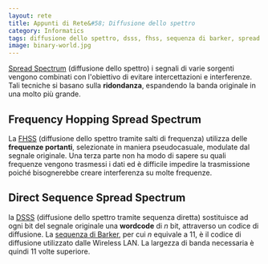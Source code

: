 ```yaml
---
layout: rete
title: Appunti di Rete&#58; Diffusione dello spettro
category: Informatics
tags: diffusione dello spettro, dsss, fhss, sequenza di barker, spread spectrum
image: binary-world.jpg
---
```

[Spread Spectrum](https://en.wikipedia.org/wiki/Spread_spectrum) (diffusione dello spettro) i segnali di varie sorgenti vengono combinati con l'obiettivo di evitare intercettazioni e interferenze. Tali tecniche si basano sulla **ridondanza**, espandendo la banda originale in una molto più grande.

## Frequency Hopping Spread Spectrum

La [FHSS](https://en.wikipedia.org/wiki/Frequency-hopping_spread_spectrum) (diffusione dello spettro tramite salti di frequenza) utilizza delle **frequenze portanti**, selezionate in maniera pseudocasuale, modulate dal segnale originale. Una terza parte non ha modo di sapere su quali frequenze vengono trasmessi i dati ed è difficile impedire la trasmissione poiché bisognerebbe creare interferenza su molte frequenze.

## Direct Sequence Spread Spectrum

la [DSSS](https://en.wikipedia.org/wiki/Direct-sequence_spread_spectrum) (diffusione dello spettro tramite sequenza diretta) sostituisce ad ogni bit del segnale originale una **wordcode** di _n_ bit, attraverso un codice di diffusione. La [sequenza di Barker](https://en.wikipedia.org/wiki/Barker_code), per cui _n_ equivale a 11, è il codice di diffusione utilizzato dalle Wireless LAN. La largezza di banda necessaria è quindi 11 volte superiore.
